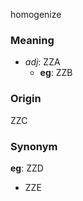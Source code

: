 homogenize
### Meaning
+ _adj_: ZZA
    + __eg__: ZZB

### Origin

ZZC

### Synonym

__eg__: ZZD

+ ZZE


